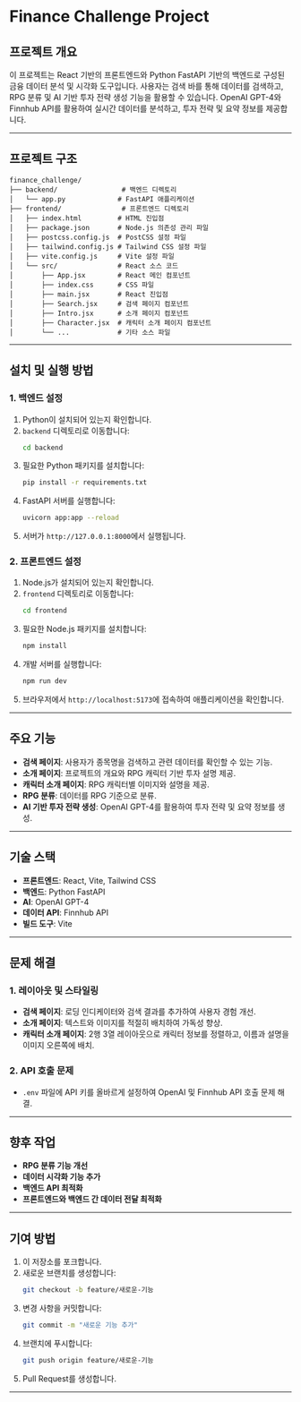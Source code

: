 # Finance Challenge Project

## 프로젝트 개요
이 프로젝트는 React 기반의 프론트엔드와 Python FastAPI 기반의 백엔드로 구성된 금융 데이터 분석 및 시각화 도구입니다. 사용자는 검색 바를 통해 데이터를 검색하고, RPG 분류 및 AI 기반 투자 전략 생성 기능을 활용할 수 있습니다. OpenAI GPT-4와 Finnhub API를 활용하여 실시간 데이터를 분석하고, 투자 전략 및 요약 정보를 제공합니다.

---

## 프로젝트 구조
```
finance_challenge/
├── backend/                # 백엔드 디렉토리
│   └── app.py             # FastAPI 애플리케이션
├── frontend/               # 프론트엔드 디렉토리
│   ├── index.html         # HTML 진입점
│   ├── package.json       # Node.js 의존성 관리 파일
│   ├── postcss.config.js  # PostCSS 설정 파일
│   ├── tailwind.config.js # Tailwind CSS 설정 파일
│   ├── vite.config.js     # Vite 설정 파일
│   └── src/               # React 소스 코드
│       ├── App.jsx        # React 메인 컴포넌트
│       ├── index.css      # CSS 파일
│       ├── main.jsx       # React 진입점
│       ├── Search.jsx     # 검색 페이지 컴포넌트
│       ├── Intro.jsx      # 소개 페이지 컴포넌트
│       ├── Character.jsx  # 캐릭터 소개 페이지 컴포넌트
│       └── ...            # 기타 소스 파일
```

---

## 설치 및 실행 방법

### 1. 백엔드 설정
1. Python이 설치되어 있는지 확인합니다.
2. `backend` 디렉토리로 이동합니다:
   ```bash
   cd backend
   ```
3. 필요한 Python 패키지를 설치합니다:
   ```bash
   pip install -r requirements.txt
   ```
4. FastAPI 서버를 실행합니다:
   ```bash
   uvicorn app:app --reload
   ```
5. 서버가 `http://127.0.0.1:8000`에서 실행됩니다.

### 2. 프론트엔드 설정
1. Node.js가 설치되어 있는지 확인합니다.
2. `frontend` 디렉토리로 이동합니다:
   ```bash
   cd frontend
   ```
3. 필요한 Node.js 패키지를 설치합니다:
   ```bash
   npm install
   ```
4. 개발 서버를 실행합니다:
   ```bash
   npm run dev
   ```
5. 브라우저에서 `http://localhost:5173`에 접속하여 애플리케이션을 확인합니다.

---

## 주요 기능
- **검색 페이지**: 사용자가 종목명을 검색하고 관련 데이터를 확인할 수 있는 기능.
- **소개 페이지**: 프로젝트의 개요와 RPG 캐릭터 기반 투자 설명 제공.
- **캐릭터 소개 페이지**: RPG 캐릭터별 이미지와 설명을 제공.
- **RPG 분류**: 데이터를 RPG 기준으로 분류.
- **AI 기반 투자 전략 생성**: OpenAI GPT-4를 활용하여 투자 전략 및 요약 정보를 생성.

---

## 기술 스택
- **프론트엔드**: React, Vite, Tailwind CSS
- **백엔드**: Python FastAPI
- **AI**: OpenAI GPT-4
- **데이터 API**: Finnhub API
- **빌드 도구**: Vite

---

## 문제 해결
### 1. 레이아웃 및 스타일링
- **검색 페이지**: 로딩 인디케이터와 검색 결과를 추가하여 사용자 경험 개선.
- **소개 페이지**: 텍스트와 이미지를 적절히 배치하여 가독성 향상.
- **캐릭터 소개 페이지**: 2행 3열 레이아웃으로 캐릭터 정보를 정렬하고, 이름과 설명을 이미지 오른쪽에 배치.

### 2. API 호출 문제
- `.env` 파일에 API 키를 올바르게 설정하여 OpenAI 및 Finnhub API 호출 문제 해결.

---

## 향후 작업
- **RPG 분류 기능 개선**
- **데이터 시각화 기능 추가**
- **백엔드 API 최적화**
- **프론트엔드와 백엔드 간 데이터 전달 최적화**

---

## 기여 방법
1. 이 저장소를 포크합니다.
2. 새로운 브랜치를 생성합니다:
   ```bash
   git checkout -b feature/새로운-기능
   ```
3. 변경 사항을 커밋합니다:
   ```bash
   git commit -m "새로운 기능 추가"
   ```
4. 브랜치에 푸시합니다:
   ```bash
   git push origin feature/새로운-기능
   ```
5. Pull Request를 생성합니다.

---

